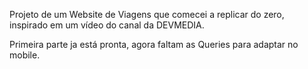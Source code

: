 Projeto de um Website de Viagens que comecei a replicar do zero, inspirado em um vídeo do canal da DEVMEDIA.

Primeira parte ja está pronta, agora faltam as Queries para adaptar no mobile.